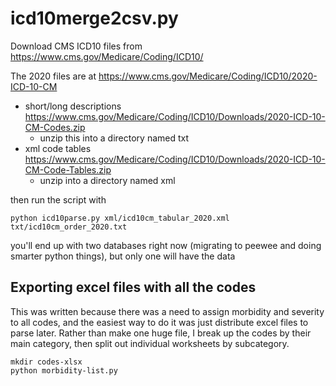 # icd10merge2csv.py

Download CMS ICD10 files from https://www.cms.gov/Medicare/Coding/ICD10/

The 2020 files are at https://www.cms.gov/Medicare/Coding/ICD10/2020-ICD-10-CM

* short/long descriptions https://www.cms.gov/Medicare/Coding/ICD10/Downloads/2020-ICD-10-CM-Codes.zip
    * unzip this into a directory named txt
* xml code tables https://www.cms.gov/Medicare/Coding/ICD10/Downloads/2020-ICD-10-CM-Code-Tables.zip
    * unzip into a directory named xml

then run the script with
```shell script
python icd10parse.py xml/icd10cm_tabular_2020.xml txt/icd10cm_order_2020.txt
```

you'll end up with two databases right now (migrating to peewee and doing smarter python things), but only one will have the data

## Exporting excel files with all the codes
This was written because there was a need to assign morbidity and severity to all codes, and the easiest way to do it was just distribute excel files to parse later.  Rather than make one huge file, I break up the codes by their main category, then split out individual worksheets by subcategory.
 
```shell script
mkdir codes-xlsx
python morbidity-list.py
```

